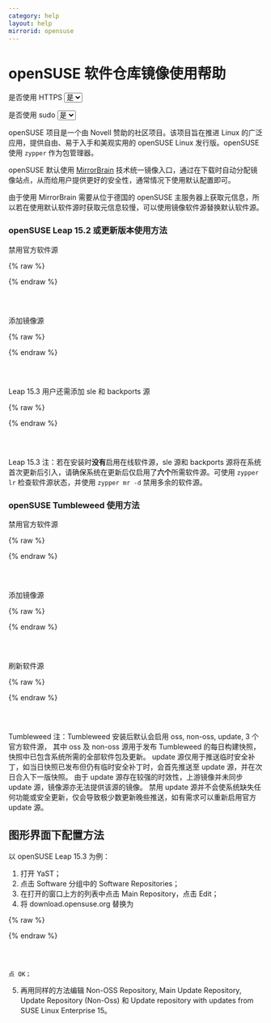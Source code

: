 ```yaml
---
category: help
layout: help
mirrorid: opensuse
---
```


# openSUSE 软件仓库镜像使用帮助

<form class="form-inline">
<div class="form-group">
	<label>是否使用 HTTPS</label>
	<select id="http-select" class="form-control content-select" data-target="#content-0,#content-1,#content-2,#content-3,#content-4,#content-5,#content-6">
	  <option data-http_protocol="https://" selected>是</option>
	  <option data-http_protocol="http://">否</option>
	</select>
</div>
</form>


<form class="form-inline">
<div class="form-group">
	<label>是否使用 sudo</label>
	<select id="sudo-select" class="form-control content-select" data-target="#content-0,#content-1,#content-2,#content-3,#content-4,#content-5,#content-6">
	  <option data-sudo="sudo " data-sudoE="sudo -E " selected>是</option>
	  <option data-sudo="" data-sudoE="">否</option>
	</select>
</div>
</form>



openSUSE 项目是一个由 Novell 赞助的社区项目。该项目旨在推进 Linux 的广泛应用，提供自由、易于入手和美观实用的 openSUSE Linux 发行版。openSUSE 使用 `zypper` 作为包管理器。

openSUSE 默认使用 [MirrorBrain](https://zh.opensuse.org/MirrorBrain) 技术统一镜像入口，通过在下载时自动分配镜像站点，从而给用户提供更好的安全性，通常情况下使用默认配置即可。

由于使用 MirrorBrain 需要从位于德国的 openSUSE 主服务器上获取元信息，所以若在使用默认软件源时获取元信息较慢，可以使用镜像软件源替换默认软件源。

### openSUSE Leap 15.2 或更新版本使用方法

禁用官方软件源



{% raw %}
<script id="template-0" type="x-tmpl-markup">
{{sudo}}zypper mr -da
</script>
{% endraw %}

<p></p>

<pre>
<code id="content-0" class="language-bash" data-template="#template-0" data-select="#http-select,#sudo-select">
</code>
</pre>


添加镜像源



{% raw %}
<script id="template-1" type="x-tmpl-markup">
{{sudo}}zypper ar -cfg '{{http_protocol}}{{mirror}}/distribution/leap/$releasever/repo/oss/' mirror-oss
{{sudo}}zypper ar -cfg '{{http_protocol}}{{mirror}}/distribution/leap/$releasever/repo/non-oss/' mirror-non-oss
{{sudo}}zypper ar -cfg '{{http_protocol}}{{mirror}}/update/leap/$releasever/oss/' mirror-update
{{sudo}}zypper ar -cfg '{{http_protocol}}{{mirror}}/update/leap/$releasever/non-oss/' mirror-update-non-oss
</script>
{% endraw %}

<p></p>

<pre>
<code id="content-1" class="language-bash" data-template="#template-1" data-select="#http-select,#sudo-select">
</code>
</pre>


Leap 15.3 用户还需添加 sle 和 backports 源



{% raw %}
<script id="template-2" type="x-tmpl-markup">
{{sudo}}zypper ar -cfg '{{http_protocol}}{{mirror}}/update/leap/$releasever/sle/' mirror-sle-update
{{sudo}}zypper ar -cfg '{{http_protocol}}{{mirror}}/update/leap/$releasever/backports/' mirror-backports-update
</script>
{% endraw %}

<p></p>

<pre>
<code id="content-2" class="language-bash" data-template="#template-2" data-select="#http-select,#sudo-select">
</code>
</pre>


Leap 15.3 注：若在安装时**没有**启用在线软件源，sle 源和 backports 源将在系统首次更新后引入，请确保系统在更新后仅启用了**六个**所需软件源。可使用 `zypper lr` 检查软件源状态，并使用 `zypper mr -d` 禁用多余的软件源。

### openSUSE Tumbleweed 使用方法

禁用官方软件源



{% raw %}
<script id="template-3" type="x-tmpl-markup">
{{sudo}}zypper mr -da
</script>
{% endraw %}

<p></p>

<pre>
<code id="content-3" class="language-shell" data-template="#template-3" data-select="#http-select,#sudo-select">
</code>
</pre>


添加镜像源



{% raw %}
<script id="template-4" type="x-tmpl-markup">
{{sudo}}zypper ar -cfg '{{http_protocol}}{{mirror}}/tumbleweed/repo/oss/' mirror-oss
{{sudo}}zypper ar -cfg '{{http_protocol}}{{mirror}}/tumbleweed/repo/non-oss/' mirror-non-oss
</script>
{% endraw %}

<p></p>

<pre>
<code id="content-4" class="language-shell" data-template="#template-4" data-select="#http-select,#sudo-select">
</code>
</pre>


刷新软件源



{% raw %}
<script id="template-5" type="x-tmpl-markup">
{{sudo}}zypper ref
</script>
{% endraw %}

<p></p>

<pre>
<code id="content-5" class="language-shell" data-template="#template-5" data-select="#http-select,#sudo-select">
</code>
</pre>


Tumbleweed 注：Tumbleweed 安装后默认会启用 oss, non-oss, update, 3 个官方软件源，
其中 oss 及 non-oss 源用于发布 Tumbleweed 的每日构建快照，快照中已包含系统所需的全部软件包及更新。
update 源仅用于推送临时安全补丁，如当日快照已发布但仍有临时安全补丁时，会首先推送至 update 源，并在次日合入下一版快照。
由于 update 源存在较强的时效性，上游镜像并未同步 update 源，镜像源亦无法提供该源的镜像。
禁用 update 源并不会使系统缺失任何功能或安全更新，仅会导致极少数更新晚些推送，如有需求可以重新启用官方 update 源。

## 图形界面下配置方法

以 openSUSE Leap 15.3 为例：

1. 打开 YaST；
2. 点击 Software 分组中的 Software Repositories；
3. 在打开的窗口上方的列表中点击 Main Repository，点击 Edit；
4. 将 download.opensuse.org 替换为

    

{% raw %}
<script id="template-6" type="x-tmpl-markup">
    {{mirror}}
    </script>
{% endraw %}

<p></p>

<pre>
<code id="content-6" class="language-plaintext" data-template="#template-6" data-select="#http-select,#sudo-select">
</code>
</pre>


    点 OK；
5. 再用同样的方法编辑 Non-OSS Repository, Main Update Repository, Update Repository (Non-Oss) 和 Update repository with updates from SUSE Linux Enterprise 15。



